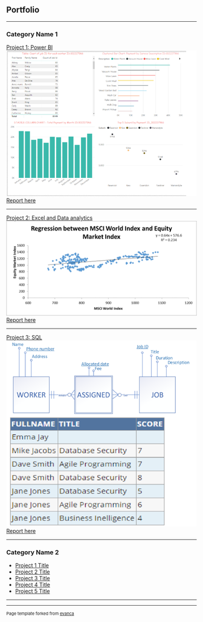 ## Portfolio

---

### Category Name 1 

[Project 1: Power BI](https://github.com/hoantk2903/projectDataAnalysis/tree/master/project%201)
<img src="images/project1.png?raw=true"/>
[Report here](https://github.com/hoantk2903/projectDataAnalysis/blob/master/project%201/report.pdf)

---
[Project 2: Excel and Data analytics](https://github.com/hoantk2903/projectDataAnalysis/tree/master/Project%202)
<img src="images/project2.png?raw=true"/>
[Report here](https://github.com/hoantk2903/projectDataAnalysis/blob/master/Project%202/Report.docx)

---
[Project 3: SQL](https://github.com/hoantk2903/projectDataAnalysis/tree/master/project%203)
<img src="images/project3.png?raw=true"/>
[Report here](https://github.com/hoantk2903/projectDataAnalysis/tree/master/project%203/reports)

---

### Category Name 2

- [Project 1 Title](http://example.com/)
- [Project 2 Title](http://example.com/)
- [Project 3 Title](http://example.com/)
- [Project 4 Title](http://example.com/)
- [Project 5 Title](http://example.com/)

---




---
<p style="font-size:11px">Page template forked from <a href="https://github.com/evanca/quick-portfolio">evanca</a></p>
<!-- Remove above link if you don't want to attibute -->

